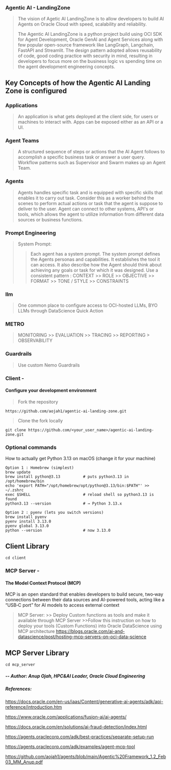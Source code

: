 ### Agentic AI - LandingZone
> The vision of Agetic AI LandingZone is to allow developers to build AI Agents on Oracle Cloud with speed, scalability and reliability. 
> 
> The Agentic AI LandingZone is a python project build using OCI SDK for Agent Development, Oracle GenAI and Agent Services along with few popular open-source framework like LangGraph, Langchain, FastAPI and Streamlit. The design pattern adopted allows reusability of code, good coding practice with security in mind, resulting in developers to focus more on the business logic vs spending time on the agent development engineering concepts.


## Key Concepts of how the Agentic AI Landing Zone is configured

### Applications
> An application is what gets deployed at the client side, for users or machines to interact with.
> Apps can be exposed either as an API or a UI.

### Agent Teams
> A structured sequence of steps or actions that the AI Agent follows to accomplish a specific business task or answer a user query.
Workflow patterns such as Supervisor and Swarm makes up an Agent Team.

### Agents
> Agents handles specific task and is equipped with specific skills that enables it to carry out task. Consider this as a worker behind the scenes to perform actual actions or task that the agent is suppose to deliver to the user.
Agent can connect to other systems, API's or tools, which allows the agent to utilize information from different data sources or business functions.

### Prompt Engineering

> System Prompt:
>> Each agent has a system prompt. The system prompt defines the Agents personas and capabilities. It establishes the tool it can access. It also describe how the Agent should think about achieving any goals or task for which it was designed.
Use a consistent pattern : 
CONTEXT >> ROLE >> OBJECTIVE >> FORMAT >> TONE / STYLE >> CONSTRAINTS

### llm
> One common place to configure access to OCI-hosted LLMs, BYO LLMs through DataScience Quick Action

### METRO
> MONITORING >> EVALUATION >> TRACING >> REPORTING > OBSERVABILITY

### Guardrails
> Use custom Nemo Guardrails

### Client - 

#### Configure your development environment

> Fork the repository

    https://github.com/aojah1/agentic-ai-landing-zone.git

> Clone the fork locally

    git clone https://github.com/<your_user_name>/agentic-ai-landing-zone.git

### Optional commands
How to actually get Python 3.13 on macOS (change it for your machine)
    
    Option 1 : Homebrew (simplest)
    brew update
    brew install python@3.13          # puts python3.13 in /opt/homebrew/bin
    echo 'export PATH="/opt/homebrew/opt/python@3.13/bin:$PATH"' >> ~/.zshrc
    exec $SHELL                       # reload shell so python3.13 is found
    python3.13 --version              # → Python 3.13.x
    
    Option 2 : pyenv (lets you switch versions)
    brew install pyenv
    pyenv install 3.13.0
    pyenv global 3.13.0
    python --version                  # now 3.13.0

## Client Library
    cd client

### MCP Server - 

#### The Model Context Protocol (MCP) 

MCP is an open standard that enables developers to build secure, two‑way connections between their data sources and AI-powered tools, acting like a “USB‑C port” for AI models to access external context 

> MCP Server: 
    >> Deploy Custom functions as tools and make it available through MCP Server
    >>Follow this instruction on how to deploy your tools (Custom Functions) into Oracle DataScience using MCP architecture
https://blogs.oracle.com/ai-and-datascience/post/hosting-mcp-servers-on-oci-data-science

## MCP Server Library
    cd mcp_server

##### -- Author: Anup Ojah, HPC&AI Leader, Oracle Cloud Engineering
##### References:
https://docs.oracle.com/en-us/iaas/Content/generative-ai-agents/adk/api-reference/introduction.htm

https://www.oracle.com/applications/fusion-ai/ai-agents/

https://docs.oracle.com/en/solutions/ai-fraud-detection/index.html

https://agents.oraclecorp.com/adk/best-practices/separate-setup-run

https://agents.oraclecorp.com/adk/examples/agent-mcp-tool

https://github.com/aojah1/agents/blob/main/Agentic%20Framework_1.2_Feb03_MM_Anup.pdf

